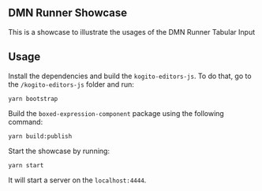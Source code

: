 ## DMN Runner Showcase

This is a showcase to illustrate the usages of the DMN Runner Tabular Input

## Usage

Install the dependencies and build the `kogito-editors-js`. To do that, go to the `/kogito-editors-js` folder and run:
```shell
yarn bootstrap
```

Build the `boxed-expression-component` package using the following command:
```shell
yarn build:publish
```

Start the showcase by running:
```shell
yarn start
```

It will start a server on the `localhost:4444`.
